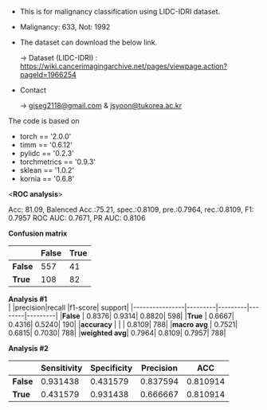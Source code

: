 - This is for malignancy classification using LIDC-IDRI dataset.
- Malignancy: 633, Not: 1992
- The dataset can download the below link.

   -> Dataset (LIDC-IDRI) : https://wiki.cancerimagingarchive.net/pages/viewpage.action?pageId=1966254

- Contact

   -> giseg2118@gmail.com & jsyoon@tukorea.ac.kr

The code is based on 


- torch == '2.0.0' 
- timm == '0.6.12'
- pylidc == '0.2.3'
- torchmetrics == '0.9.3'
- sklean == '1.0.2'
- kornia == '0.6.8'


<**ROC analysis**>

Acc: 81.09, Balenced Acc.:75.21, spec.:0.8109, pre.:0.7964, rec.:0.8109, F1: 0.7957 
ROC AUC: 0.7671, PR AUC: 0.8106

**Confusion matrix**

|         |**False**|**True** |
|---------|---------|---------|
|**False**|      557|       41|
|**True** |      108|       82|

**Analysis #1**  
|                |precision|recall   |f1-score|  support|
|----------------|---------|---------|--------|---------|
|**False**       |   0.8376|   0.9314|  0.8820|      598|
|**True**        |   0.6667|   0.4316|  0.5240|      190|
|**accuracy**    |         |         |  0.8109|      788|
|**macro avg**   |   0.7521|   0.6815|  0.7030|      788|
|**weighted avg**|   0.7964|   0.8109|  0.7957|      788|

**Analysis #2** 

|         |Sensitivity|Specificity|Precision|      ACC|
|---------|-----------|-----------|---------|---------|
|**False**|   0.931438|   0.431579| 0.837594| 0.810914|
|**True** |   0.431579|   0.931438| 0.666667| 0.810914|
